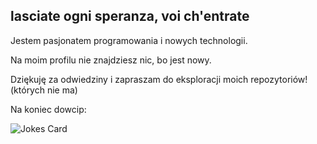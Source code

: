 ## lasciate ogni speranza, voi ch'entrate
Jestem pasjonatem programowania i nowych technologii.

Na moim profilu nie znajdziesz nic, bo jest nowy.

Dziękuję za odwiedziny i zapraszam do eksploracji moich repozytoriów!(których nie ma)

Na koniec dowcip:







![Jokes Card](https://readme-jokes.vercel.app/api)
